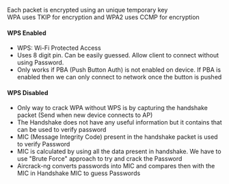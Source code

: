 Each packet is encrypted using an unique temporary key  
WPA uses TKIP for encryption and WPA2 uses CCMP for encryption

#### WPS Enabled

* WPS: Wi-Fi Protected Access
* Uses 8 digit pin. Can be easily guessed. Allow client to connect without using Password.
* Only works if PBA (Push Button Auth) is not enabled on device. If PBA is enabled then we can only connect to network once the button is pushed

#### WPS Disabled

* Only way to crack WPA without WPS is by capturing the handshake packet (Send when new device connects to AP)
* The Handshake does not have any useful information but it contains that can be used to verify password
* MIC (Message Integrity Code) present in the handshake packet is used to verify Password
* MIC is calculated by using all the data present in handshake. We have to use "Brute Force" approach to try and crack the Password
* Aircrack-ng converts passwords into MIC and compares then with the MIC in Handshake MIC to guess Passwords
